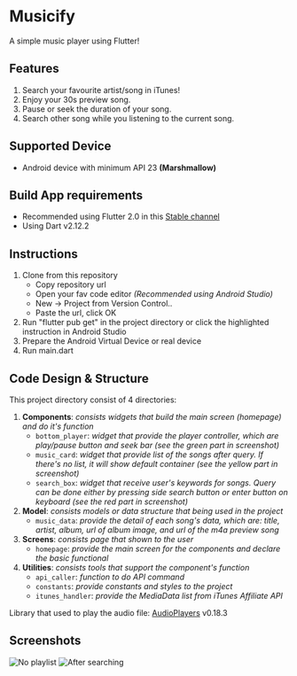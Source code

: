# Musicify

A simple music player using Flutter!

## Features

1. Search your favourite artist/song in iTunes!
2. Enjoy your 30s preview song.
3. Pause or seek the duration of your song.
4. Search other song while you listening to the current song.

## Supported Device

- Android device with minimum API 23 **(Marshmallow)**

## Build App requirements

- Recommended using Flutter 2.0 in this [Stable channel](https://github.com/flutter/flutter.git)
- Using Dart v2.12.2

## Instructions

1. Clone from this repository
   - Copy repository url
   - Open your fav code editor _(Recommended using Android Studio)_
   - New -> Project from Version Control..
   - Paste the url, click OK
2. Run "flutter pub get" in the project directory or click the highlighted instruction in Android Studio
3. Prepare the Android Virtual Device or real device 
4. Run main.dart

## Code Design & Structure

This project directory consist of 4 directories:
1. **Components**: _consists widgets that build the main screen (homepage) and do it's function_
   - `bottom_player`: _widget that provide the player controller, which are play/pause button and seek bar (see the green part in screenshot)_
   - `music_card`: _widget that provide list of the songs after query. If there's no list, it will show default container (see the yellow part in screenshot)_
   - `search_box`: _widget that receive user's keywords for songs. Query can be done either by pressing side search button or enter button on keyboard (see the red part in screenshot)_
2. **Model**: _consists models or data structure that being used in the project_
   - `music_data`: _provide the detail of each song's data, which are: title, artist, album, url of album image, and url of the m4a preview song_
3. **Screens**: _consists page that shown to the user_
   - `homepage`: _provide the main screen for the components and declare the basic functional_
4. **Utilities**: _consists tools that support the component's function_
   - `api_caller`: _function to do API command_
   - `constants`: _provide constants and styles to the project_
   - `itunes_handler`: _provide the MediaData list from iTunes Affiliate API_

Library that used to play the audio file: [AudioPlayers](https://pub.dev/packages/audioplayers) v0.18.3

## Screenshots
![No playlist](https://imgur.com/gK2wez4)
![After searching](https://imgur.com/x4r8QkW)
 
   
